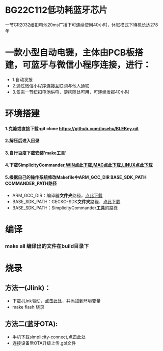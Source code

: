 # BG22C112低功耗蓝牙芯片
一节CR2032纽扣电池20ms广播下可连续使用40小时，休眠模式下待机长达278年

# 一款小型自动电键，主体由PCB板搭建，可蓝牙与微信小程序连接，进行：

* 1.自动发报
* 2.通过微信小程序连接互联网与他人通联
* 3.仅需一节纽扣电池供电，便携随处可用，可连续发报40小时

# 环境搭建

#### 1.克隆或直接下载:git clone https://github.com/losehu/BLEKey.git
#### 2.解压后进入目录 
#### 3.自行百度下载安装'make工具'
#### 4.下载SimplicityCommander,[WIN点此下载](https://www.silabs.com/documents/public/software/SimplicityCommander-Windows.zip),[MAC点此下载](https://www.silabs.com/documents/public/software/SimplicityCommander-Mac.zip),[LINUX点此下载](https://www.silabs.com/documents/public/software/SimplicityCommander-Linux.zip)
#### 5.根据自己的操作系统修改Makefile中ARM_GCC_DIR BASE_SDK_PATH COMMANDER_PATH路径
*  ARM_GCC_DIR：编译器**文件夹**路径，[点此下载](https://developer.arm.com/downloads/-/arm-gnu-toolchain-downloads/12-2-rel1)
*  BASE_SDK_PATH：GECKO-SDK**文件夹**路径，[点此下载](https://github.com/SiliconLabs/simplicity_sdk/releases/download/v2024.12.0/gecko-sdk.zip)
*  BASE_SDK_PATH：SimplicityCommander**工具**的路径

# 编译
### make all 编译出的文件在build目录下

# 烧录
## 方法一(Jlink)：
* 下载JLink驱动，[点击此处](https://www.segger.com/downloads/jlink/)，并添加到环境变量
* make flash 烧录
## 方法二(蓝牙OTA):
* 手机下载simplicity-connect,[点击此处](https://www.silabs.com/developer-tools/simplicity-connect-mobile-app?tab=downloads) 
* 连接设备后OTA升级上传.gbl文件



